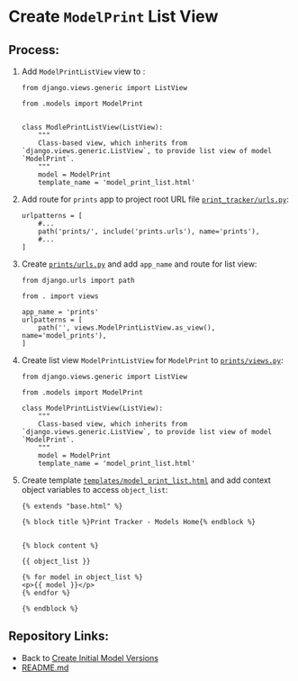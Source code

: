 # Create `ModelPrint` List View

## Process:

1. Add `ModelPrintListView` view to [](../prints/views.py):
    ```
    from django.views.generic import ListView

    from .models import ModelPrint


    class ModlePrintListView(ListView):
        """
        Class-based view, which inherits from `django.views.generic.ListView`, to provide list view of model `ModelPrint`.
        """
        model = ModelPrint
        template_name = 'model_print_list.html'
    ```

1. Add route for `prints` app to project root URL file [`print_tracker/urls.py`](../print_tracker/urls.py):
    ```
    urlpatterns = [
        #...
        path('prints/', include('prints.urls'), name='prints'),
        #...
    ]
    ```

1. Create [`prints/urls.py`](../prints/urls.py) and add `app_name` and route for list view:
    ```
    from django.urls import path

    from . import views

    app_name = 'prints'
    urlpatterns = [
        path('', views.ModelPrintListView.as_view(), name='model_prints'),
    ]
    ```

1. Create list view `ModelPrintListView` for `ModelPrint` to [`prints/views.py`](../prints/views.py):
    ```
    from django.views.generic import ListView

    from .models import ModelPrint

    class ModelPrintListView(ListView):
        """
        Class-based view, which inherits from `django.views.generic.ListView`, to provide list view of model `ModelPrint`.
        """
        model = ModelPrint
        template_name = 'model_print_list.html'
    ```

1. Create template [`templates/model_print_list.html`](../templates/model_print_list.html) and add context object variables to access `object_list`:
    ```
    {% extends "base.html" %}
    
    {% block title %}Print Tracker - Models Home{% endblock %}
    
    
    {% block content %}
    
    {{ object_list }}
    
    {% for model in object_list %}
    <p>{{ model }}</p>
    {% endfor %}
    
    {% endblock %}
    ```




## Repository Links:
* Back to [Create Initial Model Versions](./01_create_initial_model_versions.md)
* [README.md](../README.md)
